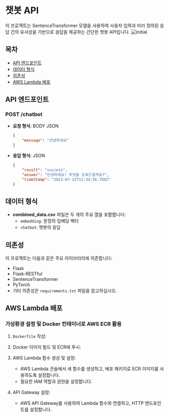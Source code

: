 # 챗봇 API

이 프로젝트는 SentenceTransformer 모델을 사용하여 사용자 입력과 미리 정의된 응답 간의 유사성을 기반으로 응답을 제공하는 간단한 챗봇 API입니다.
![initial](https://github.com/user-attachments/assets/f20758f1-6fb5-4986-8eeb-bf7ea8b4d7fb.PNG)
## 목차

- [API 엔드포인트](#api-엔드포인트)
- [데이터 형식](#데이터-형식)
- [의존성](#의존성)
- [AWS Lambda 배포](#aws-lambda-배포)

## API 엔드포인트

### POST /chatbot

- **요청 형식**: BODY JSON
    ```json
    {
        "message": "안녕하세요"
    }
    ```
- **응답 형식**: JSON
    ```json
    {
        "result": "success",
        "answer": "안녕하세요! 무엇을 도와드릴까요?",
        "timeStamp": "2023-07-22T12:34:56.789Z"
    }
    ```

## 데이터 형식

- **combined_data.csv** 파일은 두 개의 주요 열을 포함합니다:
  - `embedding`: 문장의 임베딩 벡터
  - `chatbot`: 챗봇의 응답

## 의존성

이 프로젝트는 다음과 같은 주요 라이브러리에 의존합니다:
- Flask
- Flask-RESTful
- SentenceTransformer
- PyTorch
- 기타 의존성은 `requirements.txt` 파일을 참고하십시오.

## AWS Lambda 배포

### 가상환경 설정 및 Docker 컨테이너로 AWS ECR 활용

1. `Dockerfile` 작성:

2. Docker 이미지 빌드 및 ECR에 푸시:

3. AWS Lambda 함수 생성 및 설정:
    - AWS Lambda 콘솔에서 새 함수를 생성하고, 배포 패키지로 ECR 이미지를 사용하도록 설정합니다.
    - 필요한 IAM 역할과 권한을 설정합니다.

4. API Gateway 설정:
    - AWS API Gateway를 사용하여 Lambda 함수와 연결하고, HTTP 엔드포인트를 설정합니다.
